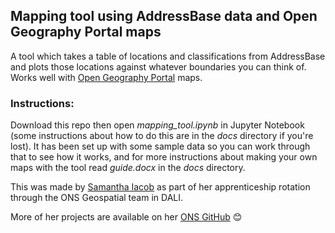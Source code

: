 ## Mapping tool using AddressBase data and Open Geography Portal maps
A tool which takes a table of locations and classifications from AddressBase and plots those locations against whatever boundaries you can think of.
Works well with [Open Geography Portal](https://geoportal.statistics.gov.uk/) maps.

### Instructions: 
Download this repo then open *mapping_tool.ipynb* in Jupyter Notebook (some instructions about how to do this are in the *docs* directory if you're lost). It has been set up with some sample data so you can work through that to see how it works, and for more instructions about making your own maps with the tool read *guide.docx* in the *docs* directory.

This was made by [Samantha Iacob](mailto:samantha.iacob@ons.gov.uk) as part of her apprenticeship rotation through the ONS Geospatial team in DALI.

More of her projects are available on her [ONS GitHub](https://github.com/SamanthaIacobONS) 😊



